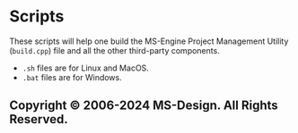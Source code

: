 # Scripts

These scripts will help one build the MS-Engine Project Management Utility (`build.cpp`) file and all the other third-party components.

* `.sh` files are for Linux and MacOS.
* `.bat` files are for Windows.

## Copyright © 2006-2024 MS-Design. All Rights Reserved.
